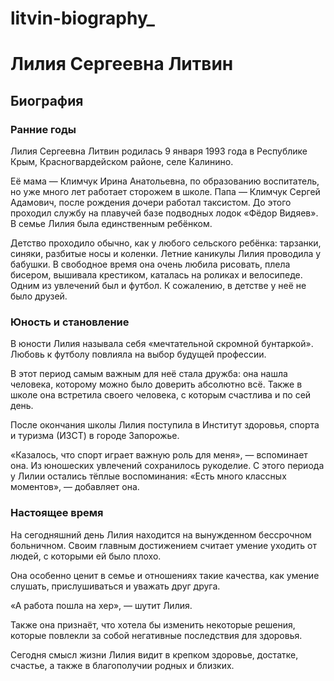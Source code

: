 # litvin-biography_
 <h1>Лилия Сергеевна Литвин</h1>
 <h2>Биография</h2>

  <h3>Ранние годы</h3>
  <p>Лилия Сергеевна Литвин родилась 9 января 1993 года в Республике Крым, Красногвардейском районе, селе Калинино.</p>
  <p>Её мама — Климчук Ирина Анатольевна, по образованию воспитатель, но уже много лет работает сторожем в школе. Папа — Климчук Сергей Адамович, после рождения дочери работал таксистом. До этого проходил службу на плавучей базе подводных лодок «Фёдор Видяев». В семье Лилия была единственным ребёнком.</p>
  <p>Детство проходило обычно, как у любого сельского ребёнка: тарзанки, синяки, разбитые носы и коленки. Летние каникулы Лилия проводила у бабушки. В свободное время она очень любила рисовать, плела бисером, вышивала крестиком, каталась на роликах и велосипеде. Одним из увлечений был и футбол. К сожалению, в детстве у неё не было друзей.</p>

  <h3>Юность и становление</h3>
  <p>В юности Лилия называла себя «мечтательной скромной бунтаркой». Любовь к футболу повлияла на выбор будущей профессии.</p>
  <p>В этот период самым важным для неё стала дружба: она нашла человека, которому можно было доверить абсолютно всё. Также в школе она встретила своего человека, с которым счастлива и по сей день.</p>
  <p>После окончания школы Лилия поступила в Институт здоровья, спорта и туризма (ИЗСТ) в городе Запорожье.</p>
  <p>«Казалось, что спорт играет важную роль для меня», — вспоминает она. Из юношеских увлечений сохранилось рукоделие. С этого периода у Лилии остались тёплые воспоминания: «Есть много классных моментов», — добавляет она.</p>

  <h3>Настоящее время</h3>
  <p>На сегодняшний день Лилия находится на вынужденном бессрочном больничном. Своим главным достижением считает умение уходить от людей, с которыми ей было плохо.</p>
  <p>Она особенно ценит в семье и отношениях такие качества, как умение слушать, прислушиваться и уважать друг друга.</p>
  <p>«А работа пошла на хер», — шутит Лилия.</p>
  <p>Также она признаёт, что хотела бы изменить некоторые решения, которые повлекли за собой негативные последствия для здоровья.</p>
  <p>Сегодня смысл жизни Лилия видит в крепком здоровье, достатке, счастье, а также в благополучии родных и близких.</p>
</body>
</html>

